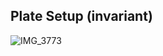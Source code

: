 ## Plate Setup (invariant)

![IMG_3773](https://github.com/user-attachments/assets/a386d5b8-a936-4465-8cdc-1c901f580b1c)


